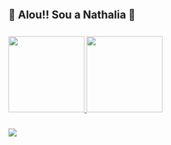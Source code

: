 ## 🔸 Alou!! Sou a Nathalia 🔸

##

<div class="st">
  <a href="https://github.com/nathi-gs">
  <img height="150px" src="https://github-readme-stats.vercel.app/api?username=nathi-gs&show_icons=true&theme=dark&include_all_commits=true&count_private=true"/>
  <img height="150px" src="https://github-readme-stats.vercel.app/api/top-langs/?username=nathi-gs&layout=compact&theme=dark"/>
</div>

  ##
  
  <a href="https://www.linkedin.com/in/nathalia-gon%C3%A7alves-6b8922241"><img src="https://img.shields.io/badge/LinkedIn-0077B5?style=for-the-badge&logo=linkedin&logoColor=white"></a>
</div>
